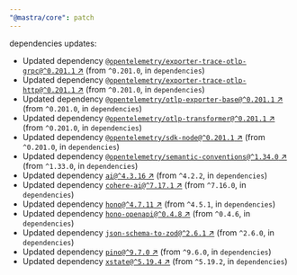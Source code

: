 ```yaml
---
"@mastra/core": patch
---
```

dependencies updates:
  - Updated dependency [`@opentelemetry/exporter-trace-otlp-grpc@^0.201.1` ↗︎](https://www.npmjs.com/package/@opentelemetry/exporter-trace-otlp-grpc/v/0.201.1) (from `^0.201.0`, in `dependencies`)
  - Updated dependency [`@opentelemetry/exporter-trace-otlp-http@^0.201.1` ↗︎](https://www.npmjs.com/package/@opentelemetry/exporter-trace-otlp-http/v/0.201.1) (from `^0.201.0`, in `dependencies`)
  - Updated dependency [`@opentelemetry/otlp-exporter-base@^0.201.1` ↗︎](https://www.npmjs.com/package/@opentelemetry/otlp-exporter-base/v/0.201.1) (from `^0.201.0`, in `dependencies`)
  - Updated dependency [`@opentelemetry/otlp-transformer@^0.201.1` ↗︎](https://www.npmjs.com/package/@opentelemetry/otlp-transformer/v/0.201.1) (from `^0.201.0`, in `dependencies`)
  - Updated dependency [`@opentelemetry/sdk-node@^0.201.1` ↗︎](https://www.npmjs.com/package/@opentelemetry/sdk-node/v/0.201.1) (from `^0.201.0`, in `dependencies`)
  - Updated dependency [`@opentelemetry/semantic-conventions@^1.34.0` ↗︎](https://www.npmjs.com/package/@opentelemetry/semantic-conventions/v/1.34.0) (from `^1.33.0`, in `dependencies`)
  - Updated dependency [`ai@^4.3.16` ↗︎](https://www.npmjs.com/package/ai/v/4.3.16) (from `^4.2.2`, in `dependencies`)
  - Updated dependency [`cohere-ai@^7.17.1` ↗︎](https://www.npmjs.com/package/cohere-ai/v/7.17.1) (from `^7.16.0`, in `dependencies`)
  - Updated dependency [`hono@^4.7.11` ↗︎](https://www.npmjs.com/package/hono/v/4.7.11) (from `^4.5.1`, in `dependencies`)
  - Updated dependency [`hono-openapi@^0.4.8` ↗︎](https://www.npmjs.com/package/hono-openapi/v/0.4.8) (from `^0.4.6`, in `dependencies`)
  - Updated dependency [`json-schema-to-zod@^2.6.1` ↗︎](https://www.npmjs.com/package/json-schema-to-zod/v/2.6.1) (from `^2.6.0`, in `dependencies`)
  - Updated dependency [`pino@^9.7.0` ↗︎](https://www.npmjs.com/package/pino/v/9.7.0) (from `^9.6.0`, in `dependencies`)
  - Updated dependency [`xstate@^5.19.4` ↗︎](https://www.npmjs.com/package/xstate/v/5.19.4) (from `^5.19.2`, in `dependencies`)
